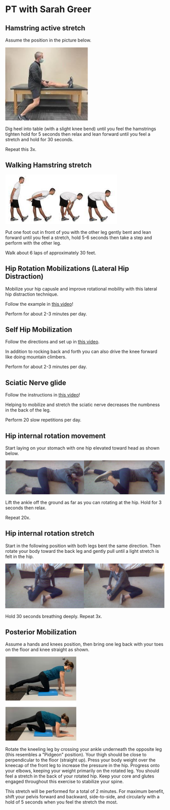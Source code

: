 # PT with Sarah Greer

## Hamstring active stretch

Assume the position in the picture below.

![Example of a man doing the hamstring active stretch](/images/pt/hamstring-active-stretch.png "Hamstring active stretch")

Dig heel into table (with a slight knee bend) until you feel the hamstrings
tighten hold for 5 seconds then relax and lean forward until you feel a stretch
and hold for 30 seconds.

Repeat this 3x.

## Walking Hamstring stretch

![Example of a man doing the walking hamstring stretch](/images/pt/walking-hamstring-stretch.png "Walking Hamstring stretch")

Put one foot out in front of you with the other leg gently bent and lean forward
until you feel a stretch, hold 5-6 seconds then take a step and perform with the
other leg.

Walk about 6 laps of approximately 30 feet.

## Hip Rotation Mobilizations (Lateral Hip Distraction)

Mobilize your hip capusle and improve rotational mobility with this lateral hip
distraction technique.

Follow the example in [this video][y2cIGFPC_Do]!

Perform for about 2-3 minutes per day.

## Self Hip Mobilization

Follow the directions and set up in [this video][XTMjQ-yx8CY].

In addition to rocking back and forth you can also drive the knee forward like
doing mountain climbers.

Perform for about 2-3 minutes per day.

## Sciatic Nerve glide

Follow the instructions in [this video][BjYUkAwpRsY]!

Helping to mobilize and stretch the sciatic nerve decreases the numbness in the
back of the leg.

Perform 20 slow repetitions per day.

## Hip internal rotation movement

Start laying on your stomach with one hip elevated toward head as shown below.

![Example of a Sarah doing the hip internal rotation movement](/images/pt/hip-internal-rotation-movement.png "Hip internal rotation movement")

Lift the ankle off the ground as far as you can rotating at the hip. Hold for 3
seconds then relax.

Repeat 20x.

## Hip internal rotation stretch

Start in the following position with both legs bent the same direction. Then
rotate your body toward the back leg and gently pull until a light stretch is
felt in the hip.

![Example of a Sarah doing the hip internal rotation stretch](/images/pt/hip-internal-rotation-stretch.png "Hip internal rotation stretch")

Hold 30 seconds breathing deeply. Repeat 3x.

## Posterior Mobilization

Assume a hands and knees position, then bring one leg back with your toes on the
floor and knee straight as shown.

![Example of a Sarah doing the posterior mobilization](/images/pt/posterior-mobilization.png "Posterior Mobilization")

Rotate the kneeling leg by crossing your ankle underneath the opposite leg (this
resembles a "Pidgeon" position). Your thigh should be close to perpendicular to
the floor (straight up). Press your body weight over the kneecap of the front
leg to increase the pressure in the hip. Progress onto your elbows, keeping your
weight primarily on the rotated leg. You should feel a stretch in the back of
your rotated hip. Keep your core and glutes engaged throughout this exercise to
stabilize your spine.

This stretch will be performed for a total of 2 minutes.
For maximum benefit, shift your pelvis forward and backward, side-to-side, and
circularly with a hold of 5 seconds when you feel the stretch the most.

[y2cIGFPC_Do]: https://www.youtube.com/watch?v=y2cIGFPC_Do
[XTMjQ-yx8CY]: https://www.youtube.com/watch?v=XTMjQ-yx8CY
[BjYUkAwpRsY]: https://www.youtube.com/watch?v=BjYUkAwpRsY
